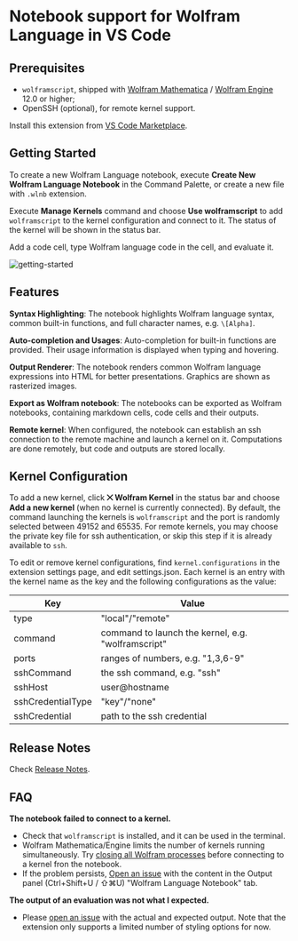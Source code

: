 # Notebook support for Wolfram Language in VS Code

## Prerequisites

- `wolframscript`, shipped with [Wolfram Mathematica](https://www.wolfram.com/mathematica/) / [Wolfram Engine](https://www.wolfram.com/engine/) 12.0 or higher;
- OpenSSH (optional), for remote kernel support.

Install this extension from [VS Code Marketplace](https://marketplace.visualstudio.com/items?itemName=njpipeorgan.wolfram-language-notebook).

## Getting Started

To create a new Wolfram Language notebook, execute **Create New Wolfram Language Notebook** in the Command Palette, or create a new file with `.wlnb` extension. 

Execute **Manage Kernels** command and choose **Use wolframscript** to add `wolframscript` to the kernel configuration and connect to it. The status of the kernel will be shown in the status bar. 

Add a code cell, type Wolfram language code  in the cell, and evaluate it. 

![getting-started](images/getting-started.gif)

## Features

**Syntax Highlighting**: The notebook highlights Wolfram language syntax, common built-in functions, and full character names, e.g. `\[Alpha]`.

**Auto-completion and Usages**: Auto-completion for built-in functions are provided. Their usage information is displayed when typing and hovering.

**Output Renderer**: The notebook renders common Wolfram language expressions into HTML for better presentations. Graphics are shown as rasterized images.

**Export as Wolfram notebook**: The notebooks can be exported as Wolfram notebooks, containing markdown cells, code cells and their outputs.

**Remote kernel**: When configured, the notebook can establish an ssh connection to the remote machine and launch a kernel on it. Computations are done remotely, but code and outputs are stored locally.

## Kernel Configuration

To add a new kernel, click **⨉ Wolfram Kernel** in the status bar and choose **Add a new kernel** (when no kernel is currently connected). By default, the command launching the kernels is `wolframscript` and the port is randomly selected between 49152 and 65535. For remote kernels, you may choose the private key file for ssh authentication, or skip this step if it is already available to `ssh`.

To edit or remove kernel configurations, find `kernel.configurations` in the extension settings page, and edit settings.json. Each kernel is an entry with the kernel name as the key and the following configurations as the value: 

| Key               | Value                                              |
|-------------------|----------------------------------------------------|
| type              | "local"/"remote"                                   |
| command           | command to launch the kernel, e.g. "wolframscript" |
| ports             | ranges of numbers, e.g. "1,3,6-9"                  |
| sshCommand        | the ssh command, e.g. "ssh"                        |
| sshHost           | user@hostname                                      |
| sshCredentialType | "key"/"none"                                       |
| sshCredential     | path to the ssh credential                         |

## Release Notes

Check [Release Notes](https://github.com/njpipeorgan/wolfram-language-notebook/wiki/Release-Notes).

## FAQ

**The notebook failed to connect to a kernel.**

  - Check that `wolframscript` is installed, and it can be used in the terminal.
  - Wolfram Mathematica/Engine limits the number of kernels running simultaneously. Try [closing all Wolfram processes](https://support.wolfram.com/36360) before connecting to a kernel fron the notebook.
  - If the problem persists, [Open an issue](https://github.com/njpipeorgan/wolfram-language-notebook/issues) with the content in the Output panel (Ctrl+Shift+U / ⇧⌘U) "Wolfram Language Notebook" tab.

**The output of an evaluation was not what I expected.**

  - Please [open an issue](https://github.com/njpipeorgan/wolfram-language-notebook/issues) with the actual and expected output. Note that the extension only supports a limited number of styling options for now. 
